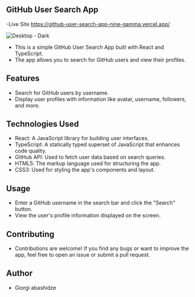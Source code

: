## GitHub User Search App

-Live Site https://github-user-search-app-nine-gamma.vercel.app/

 ![Desktop - Dark](https://github.com/Abashidzeofficial/github-user-search-app/assets/114133338/34feee72-1e9e-44aa-8f20-30ce69aa581d)

- This is a simple GitHub User Search App built with React and TypeScript.
- The app allows you to search for GitHub users and view their profiles.

## Features

- Search for GitHub users by username.
- Display user profiles with information like avatar, username, followers, and more.

## Technologies Used
 - React: A JavaScript library for building user interfaces.
 - TypeScript: A statically typed superset of JavaScript that enhances code quality.
 - GitHub API: Used to fetch user data based on search queries.
 - HTML5: The markup language used for structuring the app.
 - CSS3: Used for styling the app's components and layout.
   
## Usage
- Enter a GitHub username in the search bar and click the "Search" button.
- View the user's profile information displayed on the screen.
  
## Contributing
 - Contributions are welcome! If you find any bugs or want to improve the app, feel free to open an issue or submit a pull request.

## Author
- Giorgi abashidze
